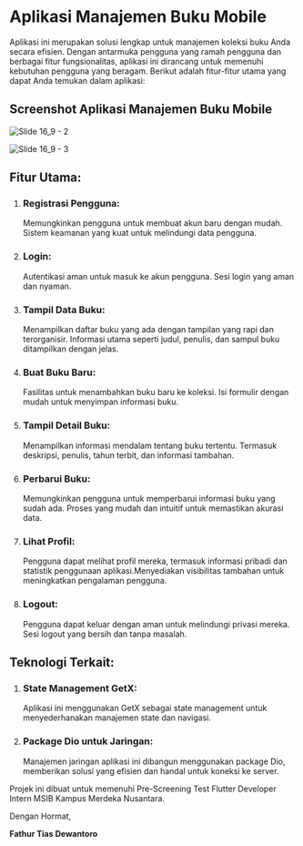 # Aplikasi Manajemen Buku Mobile
Aplikasi ini merupakan solusi lengkap untuk manajemen koleksi buku Anda secara efisien. Dengan antarmuka pengguna yang ramah pengguna dan berbagai fitur fungsionalitas, aplikasi ini dirancang untuk memenuhi kebutuhan pengguna yang beragam. Berikut adalah fitur-fitur utama yang dapat Anda temukan dalam aplikasi:

## Screenshot Aplikasi Manajemen Buku Mobile
![Slide 16_9 - 2](https://github.com/FathurDewantoro/book_management_mobile/assets/48375747/8651c7d3-e864-4439-a5df-ad8a9254213a)

![Slide 16_9 - 3](https://github.com/FathurDewantoro/book_management_mobile/assets/48375747/26ca820c-8fa2-4593-be3a-43baa7f1ef7b)

## Fitur Utama:
1. ### Registrasi Pengguna:
   Memungkinkan pengguna untuk membuat akun baru dengan mudah. Sistem keamanan yang kuat untuk melindungi data pengguna.
2. ### Login:
   Autentikasi aman untuk masuk ke akun pengguna. Sesi login yang aman dan nyaman.
3. ### Tampil Data Buku:
   Menampilkan daftar buku yang ada dengan tampilan yang rapi dan terorganisir. Informasi utama seperti judul, penulis, dan sampul buku ditampilkan dengan jelas.
4. ### Buat Buku Baru:
   Fasilitas untuk menambahkan buku baru ke koleksi. Isi formulir dengan mudah untuk menyimpan informasi buku.
5. ### Tampil Detail Buku:
   Menampilkan informasi mendalam tentang buku tertentu. Termasuk deskripsi, penulis, tahun terbit, dan informasi tambahan.
6. ### Perbarui Buku:
   Memungkinkan pengguna untuk memperbarui informasi buku yang sudah ada. Proses yang mudah dan intuitif untuk memastikan akurasi data.
7. ### Lihat Profil:
   Pengguna dapat melihat profil mereka, termasuk informasi pribadi dan statistik penggunaan aplikasi.Menyediakan visibilitas tambahan untuk meningkatkan pengalaman pengguna.
8. ### Logout:
   Pengguna dapat keluar dengan aman untuk melindungi privasi mereka. Sesi logout yang bersih dan tanpa masalah.


## Teknologi Terkait:
1. ### State Management GetX:
   Aplikasi ini menggunakan GetX sebagai state management untuk menyederhanakan manajemen state dan navigasi.
2. ### Package Dio untuk Jaringan:
   Manajemen jaringan aplikasi ini dibangun menggunakan package Dio, memberikan solusi yang efisien dan handal untuk koneksi ke server.

Projek ini dibuat untuk memenuhi Pre-Screening Test Flutter Developer Intern MSIB Kampus Merdeka Nusantara.

Dengan Hormat,

**Fathur Tias Dewantoro**
